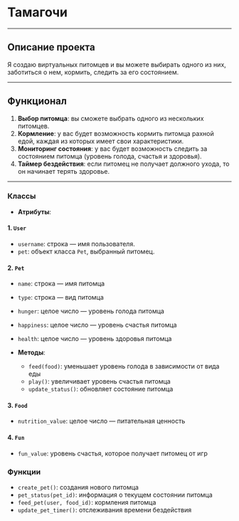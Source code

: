 # Тамагочи
____
## Описание проекта
Я создаю виртуальных питомцев и вы можете выбирать одного из них, 
заботиться о нем, кормить, следить за его состоянием.
____
## Функционал
1. **Выбор питомца**: вы сможете выбрать одного из нескольких питомцев.
2. **Кормление**: у вас будет возможность кормить питомца рахной едой, 
каждая из которых имеет свои характеристики.
3. **Мониторинг состояния**: у вас будет возможность следить за состоянием 
питомца (уровень голода, счастья и здоровья).
4. **Таймер бездействия**: если питомец не получает должного ухода, то он 
начинает терять здоровье.

____
### Классы
- **Атрибуты**:
#### 1. `User`
  - `username`: строка — имя пользователя.
  - `pet`: объект класса `Pet`, выбранный питомец.
#### 2. `Pet`

  - `name`: строка — имя питомца
  - `type`: строка — вид питомца
  - `hunger`: целое число — уровень голода питомца
  - `happiness`: целое число — уровень счастья питомца
  - `health`: целое число — уровень здоровья питомца

- **Методы**:
  - `feed(food)`: уменьшает уровень голода в зависимости от вида еды
  - `play()`: увеличивает уровень счастья питомца
  - `update_status()`: обновляет состояние питомца

#### 3. `Food`
  - `nutrition_value`: целое число — питательная ценность
#### 4. `Fun`
- `fun_value`: уровень счастья, которое получает питомец от игр
### Функции
- `create_pet()`: создания нового питомца
- `pet_status(pet_id)`: информация о текущем состоянии питомца
- `feed_pet(user, food_id)`: кормления питомца
- `update_pet_timer()`: отслеживания времени бездействия 
